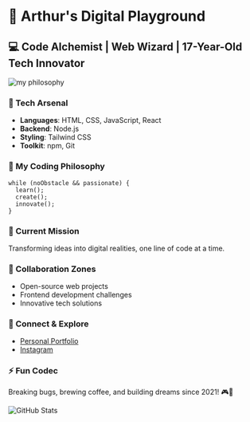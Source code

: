 # 🚀 Arthur's Digital Playground 

## 💻 Code Alchemist | Web Wizard | 17-Year-Old Tech Innovator

![my philosophy](https://i.pinimg.com/736x/d6/0e/17/d60e17fe10b49b871c614ee4cf13e7c7.jpg)

### 🔧 Tech Arsenal
- **Languages**: HTML, CSS, JavaScript, React
- **Backend**: Node.js
- **Styling**: Tailwind CSS
- **Toolkit**: npm, Git

### 🌈 My Coding Philosophy
```
while (noObstacle && passionate) {
  learn();
  create();
  innovate();
}
```

### 🚧 Current Mission
Transforming ideas into digital realities, one line of code at a time.

### 🤝 Collaboration Zones
- Open-source web projects
- Frontend development challenges
- Innovative tech solutions

### 📡 Connect & Explore
- [Personal Portfolio](your-portfolio-link)
- [Instagram](https://www.instagram.com/arthur_sensai/)

### ⚡ Fun Codec
Breaking bugs, brewing coffee, and building dreams since 2021! 🎮🚀

![GitHub Stats](https://github-readme-stats.vercel.app/api?username=arthursensai&theme=radical)
